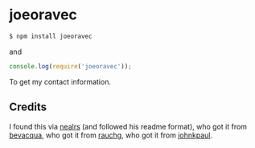 
# joeoravec

```bash
$ npm install joeoravec
```

and

```js
console.log(require('joeoravec'));
```

To get my contact information.

## Credits

I found this via [nealrs](https://github.com/nealrs) (and followed his readme format), who got it from [bevacqua](https://github.com/bevacqua), who got it from [rauchg](https://github.com/rauchg), who got it from [johnkpaul](https://github.com/johnkpaul).
